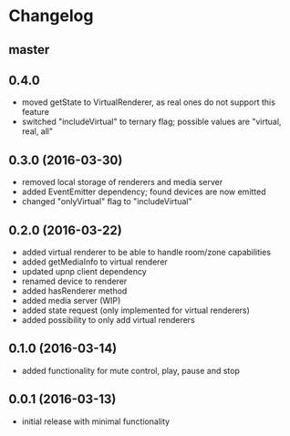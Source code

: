 # Changelog

## master

## 0.4.0
- moved getState to VirtualRenderer, as real ones do not support this feature
- switched "includeVirtual" to ternary flag; possible values are "virtual, real, all"

## 0.3.0 (2016-03-30)
- removed local storage of renderers and media server
- added EventEmitter dependency; found devices are now emitted
- changed "onlyVirtual" flag to "includeVirtual"

## 0.2.0 (2016-03-22)
- added virtual renderer to be able to handle room/zone capabilities
- added getMediaInfo to virtual renderer
- updated upnp client dependency
- renamed device to renderer
- added hasRenderer method
- added media server (WIP)
- added state request (only implemented for virtual renderers)
- added possibility to only add virtual renderers

## 0.1.0 (2016-03-14)
- added functionality for mute control, play, pause and stop

## 0.0.1 (2016-03-13)
- initial release with minimal functionality

